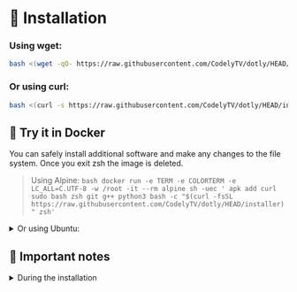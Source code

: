 # 🚀 Installation

### Using wget:

```bash
bash <(wget -qO- https://raw.githubusercontent.com/CodelyTV/dotly/HEAD/installer)
```

### Or using curl:

```bash
bash <(curl -s https://raw.githubusercontent.com/CodelyTV/dotly/HEAD/installer)
```

## 🐳 Try it in Docker

You can safely install additional software and make any changes to the file system. Once you exit zsh the image is
deleted.

> Using Alpine:
    ```bash
    docker run -e TERM -e COLORTERM -e LC_ALL=C.UTF-8 -w /root -it --rm alpine sh -uec '
        apk add curl sudo bash zsh git g++ python3
        bash -c "$(curl -fsSL https://raw.githubusercontent.com/CodelyTV/dotly/HEAD/installer)"
        zsh'
    ```

<details>
<summary>Or using Ubuntu:</summary>

```bash
docker run -e TERM -e COLORTERM -w /root -it --rm ubuntu sh -uec '
  apt-get update
  apt-get install -y curl build-essential sudo
  su -c bash -c "$(curl -fsSL https://raw.githubusercontent.com/CodelyTV/dotly/HEAD/installer)"
  su -c zsh'
```
</details>

## 😬 Important notes
<details>
    <summary>During the installation</summary>
    **where are going to be located your dotfiles?**
    1. press Enter if you want default location (~/.dotfiles)
    2. if you enter a custom location, the path should include the name of your dotfiles folder (ex. ~/Documents/workspace/<folder_name>), you don't need to create it manually, if you do that, you'll get a .back folder of your empty folder
</details>